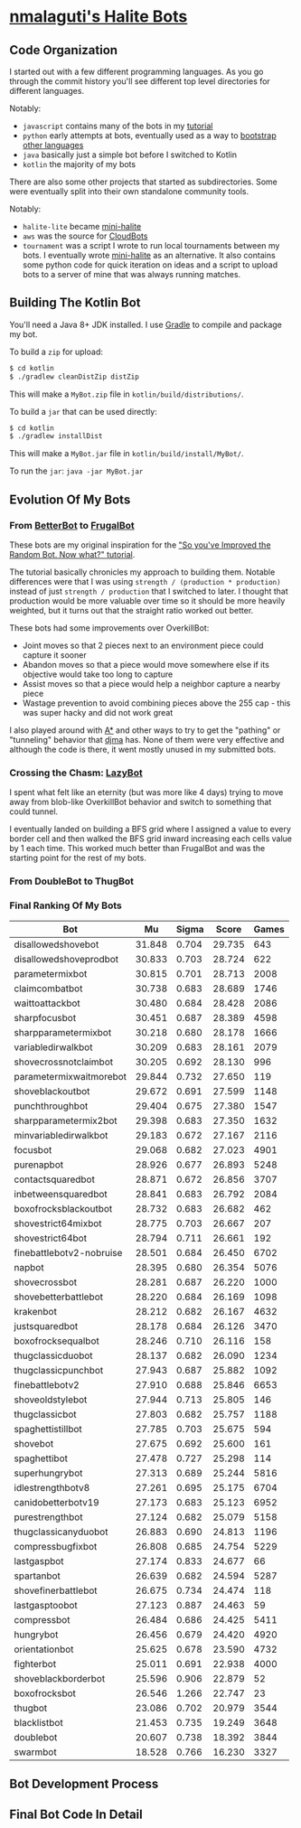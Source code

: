 # [nmalaguti's Halite Bots](https://halite.io/user.php?userID=2697)

## Code Organization

I started out with a few different programming languages. As you go through the commit history you'll see different top level directories for different languages.

Notably:

 - `javascript` contains many of the bots in my [tutorial](http://forums.halite.io/t/so-youve-improved-the-random-bot-now-what/482?u=nmalaguti)
 - `python` early attempts at bots, eventually used as a way to [bootstrap other languages](http://forums.halite.io/t/how-to-submit-a-bot-in-any-language/423?u=nmalaguti)
 - `java` basically just a simple bot before I switched to Kotlin
 - `kotlin` the majority of my bots
 
There are also some other projects that started as subdirectories. Some were eventually split into their own standalone community tools.

Notably:

 - `halite-lite` became [mini-halite](https://github.com/nmalaguti/mini-halite)
 - `aws` was the source for [CloudBots](http://forums.halite.io/t/cloudbots-compete-on-demand-against-some-of-my-bots/725?u=nmalaguti)
 - `tournament` was a script I wrote to run local tournaments between my bots. I eventually wrote [mini-halite](https://github.com/nmalaguti/mini-halite) as an alternative. It also contains some python code for quick iteration on ideas and a script to upload bots to a server of mine that was always running matches.
 
## Building The Kotlin Bot

You'll need a Java 8+ JDK installed. I use [Gradle](https://gradle.org) to compile and package my bot.

To build a `zip` for upload: 

```bash
$ cd kotlin
$ ./gradlew cleanDistZip distZip
```

This will make a `MyBot.zip` file in `kotlin/build/distributions/`.

To build a `jar` that can be used directly:

```bash
$ cd kotlin
$ ./gradlew installDist
```

This will make a `MyBot.jar` file in `kotlin/build/install/MyBot/`.

To run the `jar`: `java -jar MyBot.jar`

## Evolution Of My Bots

### From [BetterBot](https://github.com/nmalaguti/halite-bots/blob/690a03a/kotlin/src/main/kotlin/com/nmalaguti/halite/KotlinBot.kt) to [FrugalBot](https://github.com/nmalaguti/halite-bots/blob/3e4aa6c/kotlin/src/main/kotlin/com/nmalaguti/halite/MyBot.kt)

These bots are my original inspiration for the ["So you've Improved the Random Bot. Now what?" tutorial](http://forums.halite.io/t/so-youve-improved-the-random-bot-now-what/482?u=nmalaguti).

The tutorial basically chronicles my approach to building them. Notable differences were that I was using `strength / (production * production)` instead of just `strength / production` that I switched to later. I thought that production would be more valuable over time so it should be more heavily weighted, but it turns out that the straight ratio worked out better.

These bots had some improvements over OverkillBot:

 - Joint moves so that 2 pieces next to an environment piece could capture it sooner
 - Abandon moves so that a piece would move somewhere else if its objective would take too long to capture
 - Assist moves so that a piece would help a neighbor capture a nearby piece
 - Wastage prevention to avoid combining pieces above the 255 cap - this was super hacky and did not work great
 

I also played around with [A*](https://en.wikipedia.org/wiki/A*_search_algorithm) and other ways to try to get the "pathing" or "tunneling" behavior that [djma](https://halite.io/user.php?userID=1017) has. None of them were very effective and although the code is there, it went mostly unused in my submitted bots.

### Crossing the Chasm: [LazyBot](https://github.com/nmalaguti/halite-bots/blob/b076cfa/kotlin/src/main/kotlin/com/nmalaguti/halite/MyBot.kt)

I spent what felt like an eternity (but was more like 4 days) trying to move away from blob-like OverkillBot behavior and switch to something that could tunnel.

I eventually landed on building a BFS grid where I assigned a value to every border cell and then walked the BFS grid inward increasing each cells value by 1 each time. This worked much better than FrugalBot and was the starting point for the rest of my bots.

### From DoubleBot to ThugBot



### Final Ranking Of My Bots

| Bot                      | Mu     | Sigma | Score  | Games |
|--------------------------|--------|-------|--------|-------|
| disallowedshovebot       | 31.848 | 0.704 | 29.735 | 643   |
| disallowedshoveprodbot   | 30.833 | 0.703 | 28.724 | 622   |
| parametermixbot          | 30.815 | 0.701 | 28.713 | 2008  |
| claimcombatbot           | 30.738 | 0.683 | 28.689 | 1746  |
| waittoattackbot          | 30.480 | 0.684 | 28.428 | 2086  |
| sharpfocusbot            | 30.451 | 0.687 | 28.389 | 4598  |
| sharpparametermixbot     | 30.218 | 0.680 | 28.178 | 1666  |
| variabledirwalkbot       | 30.209 | 0.683 | 28.161 | 2079  |
| shovecrossnotclaimbot    | 30.205 | 0.692 | 28.130 | 996   |
| parametermixwaitmorebot  | 29.844 | 0.732 | 27.650 | 119   |
| shoveblackoutbot         | 29.672 | 0.691 | 27.599 | 1148  |
| punchthroughbot          | 29.404 | 0.675 | 27.380 | 1547  |
| sharpparametermix2bot    | 29.398 | 0.683 | 27.350 | 1632  |
| minvariabledirwalkbot    | 29.183 | 0.672 | 27.167 | 2116  |
| focusbot                 | 29.068 | 0.682 | 27.023 | 4901  |
| purenapbot               | 28.926 | 0.677 | 26.893 | 5248  |
| contactsquaredbot        | 28.871 | 0.672 | 26.856 | 3707  |
| inbetweensquaredbot      | 28.841 | 0.683 | 26.792 | 2084  |
| boxofrocksblackoutbot    | 28.732 | 0.683 | 26.682 | 462   |
| shovestrict64mixbot      | 28.775 | 0.703 | 26.667 | 207   |
| shovestrict64bot         | 28.794 | 0.711 | 26.661 | 192   |
| finebattlebotv2-nobruise | 28.501 | 0.684 | 26.450 | 6702  |
| napbot                   | 28.395 | 0.680 | 26.354 | 5076  |
| shovecrossbot            | 28.281 | 0.687 | 26.220 | 1000  |
| shovebetterbattlebot     | 28.220 | 0.684 | 26.169 | 1098  |
| krakenbot                | 28.212 | 0.682 | 26.167 | 4632  |
| justsquaredbot           | 28.178 | 0.684 | 26.126 | 3470  |
| boxofrocksequalbot       | 28.246 | 0.710 | 26.116 | 158   |
| thugclassicduobot        | 28.137 | 0.682 | 26.090 | 1234  |
| thugclassicpunchbot      | 27.943 | 0.687 | 25.882 | 1092  |
| finebattlebotv2          | 27.910 | 0.688 | 25.846 | 6653  |
| shoveoldstylebot         | 27.944 | 0.713 | 25.805 | 146   |
| thugclassicbot           | 27.803 | 0.682 | 25.757 | 1188  |
| spaghettistillbot        | 27.785 | 0.703 | 25.675 | 594   |
| shovebot                 | 27.675 | 0.692 | 25.600 | 161   |
| spaghettibot             | 27.478 | 0.727 | 25.298 | 114   |
| superhungrybot           | 27.313 | 0.689 | 25.244 | 5816  |
| idlestrengthbotv8        | 27.261 | 0.695 | 25.175 | 6704  |
| canidobetterbotv19       | 27.173 | 0.683 | 25.123 | 6952  |
| purestrengthbot          | 27.124 | 0.682 | 25.079 | 5158  |
| thugclassicanyduobot     | 26.883 | 0.690 | 24.813 | 1196  |
| compressbugfixbot        | 26.808 | 0.685 | 24.754 | 5229  |
| lastgaspbot              | 27.174 | 0.833 | 24.677 | 66    |
| spartanbot               | 26.639 | 0.682 | 24.594 | 5287  |
| shovefinerbattlebot      | 26.675 | 0.734 | 24.474 | 118   |
| lastgasptoobot           | 27.123 | 0.887 | 24.463 | 59    |
| compressbot              | 26.484 | 0.686 | 24.425 | 5411  |
| hungrybot                | 26.456 | 0.679 | 24.420 | 4920  |
| orientationbot           | 25.625 | 0.678 | 23.590 | 4732  |
| fighterbot               | 25.011 | 0.691 | 22.938 | 4000  |
| shoveblackborderbot      | 25.596 | 0.906 | 22.879 | 52    |
| boxofrocksbot            | 26.546 | 1.266 | 22.747 | 23    |
| thugbot                  | 23.086 | 0.702 | 20.979 | 3544  |
| blacklistbot             | 21.453 | 0.735 | 19.249 | 3648  |
| doublebot                | 20.607 | 0.738 | 18.392 | 3844  |
| swarmbot                 | 18.528 | 0.766 | 16.230 | 3327  |

## Bot Development Process




## Final Bot Code In Detail
